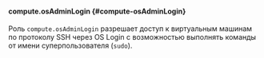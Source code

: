 #### compute.osAdminLogin {#compute-osAdminLogin}

Роль `compute.osAdminLogin` разрешает доступ к виртуальным машинам по протоколу SSH через OS Login с возможностью выполнять команды от имени суперпользователя (`sudo`).